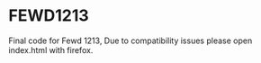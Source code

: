 # FEWD1213
Final code for Fewd 1213,
Due to compatibility issues please open index.html with firefox.
